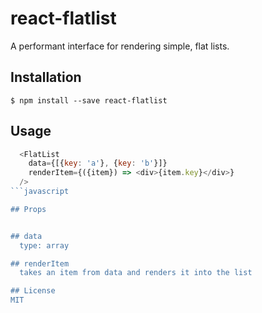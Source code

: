 # react-flatlist

A performant interface for rendering simple, flat lists.

## Installation

```
$ npm install --save react-flatlist
```

## Usage
```javascript
  <FlatList
    data={[{key: 'a'}, {key: 'b'}]}
    renderItem={({item}) => <div>{item.key}</div>}
  />
```javascript

## Props


## data
  type: array

## renderItem
  takes an item from data and renders it into the list

## License
MIT
